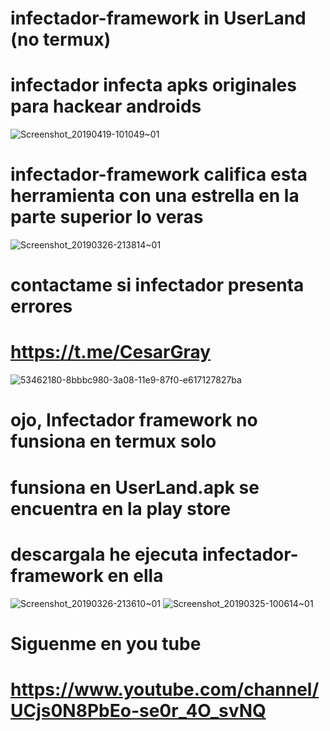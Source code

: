 # infectador-framework in UserLand (no termux)
# infectador infecta apks originales para hackear androids
![Screenshot_20190419-101049~01](https://user-images.githubusercontent.com/46208706/56432689-90c02b00-628b-11e9-9526-54d0ec0aaea9.png)
# infectador-framework califica esta herramienta con una estrella en la parte superior lo veras
![Screenshot_20190326-213814~01](https://user-images.githubusercontent.com/46208706/55048972-ccaafc00-500f-11e9-88c1-4b1f17e3bea2.png)
# contactame si infectador presenta errores
# https://t.me/CesarGray
![53462180-8bbbc980-3a08-11e9-87f0-e617127827ba](https://user-images.githubusercontent.com/46208706/55277347-b37ea580-52c4-11e9-8c79-0705a53632de.png)

# ojo, Infectador framework no funsiona en termux solo
# funsiona en UserLand.apk se encuentra en la play store
# descargala he ejecuta infectador-framework en ella

![Screenshot_20190326-213610~01](https://user-images.githubusercontent.com/46208706/55083656-7e2a4b80-5069-11e9-9686-1212e96c6f9a.png) ![Screenshot_20190325-100614~01](https://user-images.githubusercontent.com/46208706/55083795-b3369e00-5069-11e9-8544-0d1f193c2580.png)
# Siguenme en you tube
# https://www.youtube.com/channel/UCjs0N8PbEo-se0r_4O_svNQ
